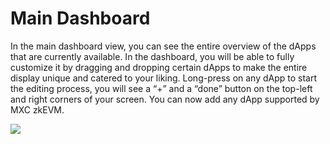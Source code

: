 # Main Dashboard

In the main dashboard view, you can see the entire overview of the dApps that are currently available. In the dashboard, you will be able to fully customize it by dragging and dropping certain dApps to make the entire display unique and catered to your liking. Long-press on any dApp to start the editing process, you will see a “+” and a “done” button on the top-left and right corners of your screen. You can now add any dApp supported by MXC zkEVM.

![](https://lh3.googleusercontent.com/y45GiabhxrUZOo92f4vJk9WC1TYAsrtUw7MxTnkuIDXahujwMtE7Mkcw0xqOyZqtgOILOL7Tv6Jj4XDeokSC0KJ94LAph44C50ZdDPlwfW6t4LjDE7Z0sVRevWlo\_oQeR9UZBUtEs6nLmD1ybiEZHxo)
